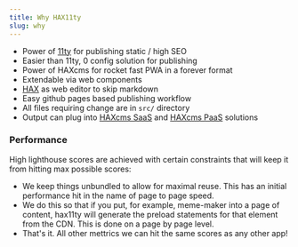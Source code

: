 ```yaml
---
title: Why HAX11ty
slug: why 
---
```

<p><ul>
    <li>Power of <a href="https://www.11ty.dev/">11ty</a> for publishing static / high SEO</li>
    <li>Easier than 11ty, 0 config solution for publishing</li>
    <li>Power of HAXcms for rocket fast PWA in a forever format</li>
    <li>Extendable via web components</li>
    <li><a href="https://haxtheweb.org">HAX</a> as web editor to skip markdown</li>
    <li>Easy github pages based publishing workflow</li>
    <li>All files requiring change are in <code>src/</code> directory</li>
    <li>Output can plug into <a href="https://github.com/elmsln/haxcms">HAXcms SaaS</a> and <a href="https://github.com/elmsln/haxiam">HAXcms PaaS</a> solutions</li>
</ul></p>
<h3>Performance</h3>
<p>High lighthouse scores are achieved with certain constraints that will keep it from hitting max possible scores:
<ul>
    <li>We keep things unbundled to allow for maximal reuse. This has an initial performance hit in the name of page to page speed.</li>
    <li>We do this so that if you put, for example, meme-maker into a page of content, hax11ty will generate the preload statements for that element from the CDN. This is done on a page by page level.</li>
    <li>That's it. All other mettrics we can hit the same scores as any other app!</li>
</ul>
</p>